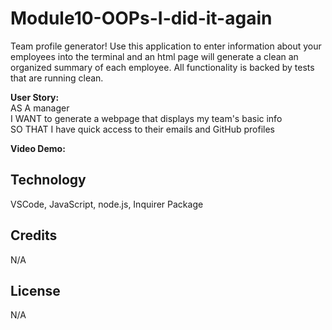 # Module10-OOPs-I-did-it-again
Team profile generator! Use this application to enter information about your employees into the 
terminal and an html page will generate a clean an organized summary of each employee.
 All functionality is backed by tests that are running clean.

**User Story:**\
AS A manager\
I WANT to generate a webpage that displays my team's basic info\
SO THAT I have quick access to their emails and GitHub profiles

**Video Demo:**





## Technology
VSCode, JavaScript, node.js, Inquirer Package

## Credits
N/A

## License 
N/A
